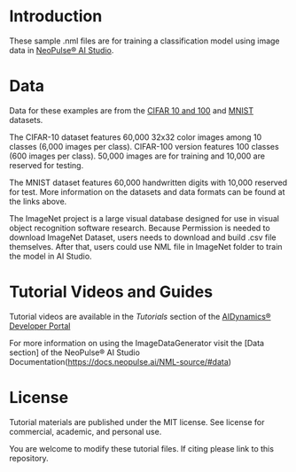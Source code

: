 # Introduction
These sample .nml files are for training a classification model using image data in [NeoPulse® AI Studio](https://aws.amazon.com/marketplace/pp/B074NDG36S/ref=vdr_rf).

# Data
Data for these examples are from the [CIFAR 10 and 100](https://www.cs.toronto.edu/~kriz/cifar.html) and [MNIST](http://yann.lecun.com/exdb/mnist/) datasets.

The CIFAR-10 dataset features 60,000 32x32 color images among 10 classes (6,000 images per class). CIFAR-100 version features 100 classes (600 images per class). 50,000 images are for training and 10,000 are reserved for testing.

The MNIST dataset features 60,000 handwritten digits with 10,000 reserved for test. More information on the datasets and data formats can be found at the links above.

The ImageNet project is a large visual database designed for use in visual object recognition software research. Because Permission is needed to download ImageNet Dataset, users needs to download and build .csv file themselves. After that, users could use NML file in ImageNet folder to train the model in AI Studio.

# Tutorial Videos and Guides
Tutorial videos are available in the *Tutorials* section of the [AIDynamics® Developer Portal](https://www.aidynamics.com/ai-developer)


For more information on using the ImageDataGenerator visit the [Data section] of the NeoPulse® AI Studio Documentation(https://docs.neopulse.ai/NML-source/#data)

# License
Tutorial materials are published under the MIT license. See license for commercial, academic, and personal use.

You are welcome to modify these tutorial files. If citing please link to this repository.
